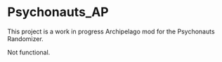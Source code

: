 # Psychonauts_AP

This project is a work in progress Archipelago mod for the Psychonauts Randomizer.

Not functional.